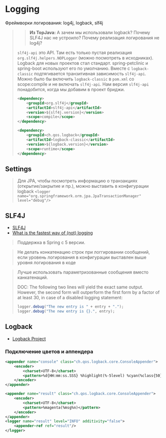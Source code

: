 # Logging
Фреймворки логирования: log4j, logback, slf4j

> > **Из TopJava:**
> А зачем мы использовали logback? Почему SLF4J нас не устроило? Почему реализация логирования не log4j?
>
> `slf4j-api` это API. Там есть только пустая реализация `org.slf4j.helpers.NOPLogger` (можно посмотреть в исходниках).
> Logback для новых проектов стал стандарт. spring-petclinic и spring-boot используют его по умолчанию.
> Вместе с `logback-classic` подтягивается транзитивная зависимость `slf4j-api`.
> Можно было бы включить `logback-classic` в `pom.xml` со scope:compile и не включать `slf4j-api`.
> Нам версия `slf4j-api` понадобится, когда мы добавим в проект бриджи.
> ```xml
> <dependency>
>     <groupId>org.slf4j</groupId>
>     <artifactId>slf4j-api</artifactId>
>     <version>${slf4j.version}</version>
>     <scope>compile</scope>
> </dependency>
> 
> <dependency>
>     <groupId>ch.qos.logback</groupId>
>     <artifactId>logback-classic</artifactId>
>     <version>${logback.version}</version>
>     <scope>runtime</scope>
> </dependency>
> ```

## Settings
> Для JPA, чтобы посмотреть информацию о транзакциях (открытие/закрытие и пр.), можно выставить в конфигурации logback `<logger name="org.springframework.orm.jpa.JpaTransactionManager" level="debug"/>`




## SLF4J 
* [SLF4J](http://www.slf4j.org/)
* [What is the fastest way of (not) logging](http://www.slf4j.org/faq.html#logging_performance)

> Поддержка в Spring с 5 версии.

> Не делать конкатенацию строк при логгировании сообщений, если уровень логирования в конфигурации выставлен выше уровня логирования в коде

> Лучше использовать параметризованные сообщения вместо канкатенаций.
>
> DOC: The following two lines will yield the exact same output. However, the second form will outperform the first form by a factor of at least 30, in case of a disabled logging statement:
> ```java
> logger.debug("The new entry is " + entry + ".");
> logger.debug("The new entry is {}.", entry);
> ```


## Logback
* [Logback Project](http://logback.qos.ch/)

### Подключение цветов и аппендера
```xml
<appender name="console" class="ch.qos.logback.core.ConsoleAppender">
	<encoder>
		<charset>UTF-8</charset>
		<pattern>%d{HH:mm:ss.SSS} %highlight(%-5level) %cyan(%class{50}.%M:%L) - %msg%n</pattern>
	</encoder>
</appender>

<appender name="result" class="ch.qos.logback.core.ConsoleAppender">
    <encoder>
        <charset>UTF-8</charset>
        <pattern>%magenta(%msg%n)</pattern>
    </encoder>
</appender>
<logger name="result" level="INFO" additivity="false">
    <appender-ref ref="result"/>
</logger>
```

